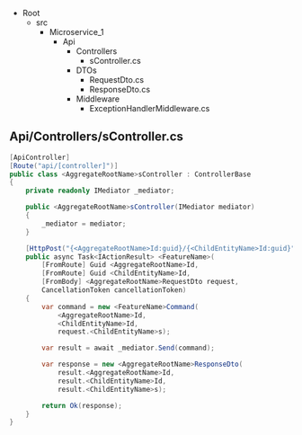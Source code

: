 + Root
    + src
        + Microservice_1
            + Api
                + Controllers
                    + <AggregateRootName>sController.cs
                + DTOs
                    + <AggregateRootName>RequestDto.cs
                    + <AggregateRootName>ResponseDto.cs
                + Middleware
                    + ExceptionHandlerMiddleware.cs

## Api/Controllers/<AggregateRootName>sController.cs

```csharp
[ApiController]
[Route("api/[controller]")]
public class <AggregateRootName>sController : ControllerBase
{
    private readonly IMediator _mediator;

    public <AggregateRootName>sController(IMediator mediator)
    {
        _mediator = mediator;
    }

    [HttpPost("{<AggregateRootName>Id:guid}/{<ChildEntityName>Id:guid}", Name = nameof(<FeatureName>))]
    public async Task<IActionResult> <FeatureName>(
        [FromRoute] Guid <AggregateRootName>Id,
        [FromRoute] Guid <ChildEntityName>Id,
        [FromBody] <AggregateRootName>RequestDto request,
        CancellationToken cancellationToken)
    {
        var command = new <FeatureName>Command(
            <AggregateRootName>Id,
            <ChildEntityName>Id,
            request.<ChildEntityName>s);

        var result = await _mediator.Send(command);

        var response = new <AggregateRootName>ResponseDto(
            result.<AggregateRootName>Id,
            result.<ChildEntityName>Id,
            result.<ChildEntityName>s);

        return Ok(response);
    }
}
```